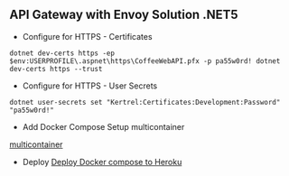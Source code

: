 ## API Gateway with Envoy Solution .NET5

- Configure for HTTPS - Certificates

`
	dotnet dev-certs https -ep $env:USERPROFILE\.aspnet\https\CoffeeWebAPI.pfx -p pa55w0rd!
	dotnet dev-certs https --trust
`
- Configure for HTTPS - User Secrets

`
	dotnet user-secrets set "Kertrel:Certificates:Development:Password" "pa55w0rd!"
`
- Add Docker Compose Setup multicontainer

[multicontainer](https://docs.microsoft.com/en-us/visualstudio/containers/tutorial-multicontainer?view=vs-2019)

- Deploy
[Deploy Docker compose to Heroku](https://devcenter.heroku.com/articles/local-development-with-docker-compose)